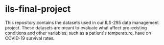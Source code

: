 # ils-final-project
This repository contains the datasets used in our ILS-295 data management project. These datasets are meant to evaluate what affect pre-existing conditions and other variables, such as a patient's temperature, have on COVID-19 survival rates.
